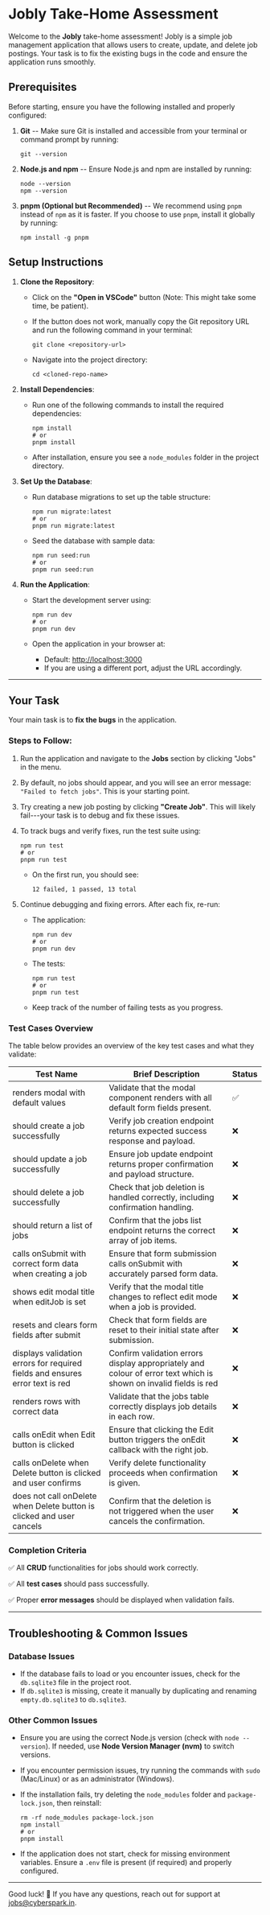 Jobly Take-Home Assessment
==========================

Welcome to the **Jobly** take-home assessment! Jobly is a simple job management application that allows users to create, update, and delete job postings. Your task is to fix the existing bugs in the code and ensure the application runs smoothly.

**Prerequisites**
-----------------

Before starting, ensure you have the following installed and properly configured:

1.  **Git** -- Make sure Git is installed and accessible from your terminal or command prompt by running:

    ```
    git --version

    ```

2.  **Node.js and npm** -- Ensure Node.js and npm are installed by running:

    ```
    node --version
    npm --version

    ```

3.  **pnpm (Optional but Recommended)** -- We recommend using `pnpm` instead of `npm` as it is faster. If you choose to use `pnpm`, install it globally by running:

    ```
    npm install -g pnpm

    ```

**Setup Instructions**
----------------------

1.  **Clone the Repository**:

    -   Click on the **"Open in VSCode"** button (Note: This might take some time, be patient).

    -   If the button does not work, manually copy the Git repository URL and run the following command in your terminal:

        ```
        git clone <repository-url>

        ```

    -   Navigate into the project directory:

        ```
        cd <cloned-repo-name>

        ```

2.  **Install Dependencies**:

    -   Run one of the following commands to install the required dependencies:

        ```
        npm install
        # or
        pnpm install

        ```

    -   After installation, ensure you see a `node_modules` folder in the project directory.

3.  **Set Up the Database**:

    -   Run database migrations to set up the table structure:

        ```
        npm run migrate:latest
        # or
        pnpm run migrate:latest

        ```

    -   Seed the database with sample data:

        ```
        npm run seed:run
        # or
        pnpm run seed:run

        ```

4.  **Run the Application**:

    -   Start the development server using:

        ```
        npm run dev
        # or
        pnpm run dev

        ```

    -   Open the application in your browser at:

        -   Default: [](http://localhost:3000/)<http://localhost:3000>
        -   If you are using a different port, adjust the URL accordingly.

* * * * *

**Your Task**
-------------

Your main task is to **fix the bugs** in the application.

### **Steps to Follow:**

1.  Run the application and navigate to the **Jobs** section by clicking "Jobs" in the menu.

2.  By default, no jobs should appear, and you will see an error message: `"Failed to fetch jobs"`. This is your starting point.

3.  Try creating a new job posting by clicking **"Create Job"**. This will likely fail---your task is to debug and fix these issues.

4.  To track bugs and verify fixes, run the test suite using:

    ```
    npm run test
    # or
    pnpm run test

    ```

    -   On the first run, you should see:

        ```
        12 failed, 1 passed, 13 total

        ```

5.  Continue debugging and fixing errors. After each fix, re-run:

    -   The application:

        ```
        npm run dev
        # or
        pnpm run dev

        ```

    -   The tests:

        ```
        npm run test
        # or
        pnpm run test

        ```

    -   Keep track of the number of failing tests as you progress.

### **Test Cases Overview**

The table below provides an overview of the key test cases and what they validate:

| Test Name | Brief Description | Status |
| --- | --- | --- |
| renders modal with default values | Validate that the modal component renders with all default form fields present. | ✅ |
| should create a job successfully | Verify job creation endpoint returns expected success response and payload. | ❌ |
| should update a job successfully | Ensure job update endpoint returns proper confirmation and payload structure. | ❌ |
| should delete a job successfully | Check that job deletion is handled correctly, including confirmation handling. | ❌ |
| should return a list of jobs | Confirm that the jobs list endpoint returns the correct array of job items. | ❌ |
| calls onSubmit with correct form data when creating a job | Ensure that form submission calls onSubmit with accurately parsed form data. | ❌ |
| shows edit modal title when editJob is set | Verify that the modal title changes to reflect edit mode when a job is provided. | ❌ |
| resets and clears form fields after submit | Check that form fields are reset to their initial state after submission. | ❌ |
| displays validation errors for required fields and ensures error text is red | Confirm validation errors display appropriately and colour of error text which is shown on invalid fields is red | ❌ |
| renders rows with correct data | Validate that the jobs table correctly displays job details in each row. | ❌ |
| calls onEdit when Edit button is clicked | Ensure that clicking the Edit button triggers the onEdit callback with the right job. | ❌ |
| calls onDelete when Delete button is clicked and user confirms | Verify delete functionality proceeds when confirmation is given. | ❌ |
| does not call onDelete when Delete button is clicked and user cancels | Confirm that the deletion is not triggered when the user cancels the confirmation. | ❌ |

### **Completion Criteria**

✅ All **CRUD** functionalities for jobs should work correctly.

✅ All **test cases** should pass successfully.

✅ Proper **error messages** should be displayed when validation fails.

* * * * *

**Troubleshooting & Common Issues**
-----------------------------------

### **Database Issues**

-   If the database fails to load or you encounter issues, check for the `db.sqlite3` file in the project root.
-   If `db.sqlite3` is missing, create it manually by duplicating and renaming `empty.db.sqlite3` to `db.sqlite3`.

### **Other Common Issues**

-   Ensure you are using the correct Node.js version (check with `node --version`). If needed, use **Node Version Manager (nvm)** to switch versions.

-   If you encounter permission issues, try running the commands with `sudo` (Mac/Linux) or as an administrator (Windows).

-   If the installation fails, try deleting the `node_modules` folder and `package-lock.json`, then reinstall:

    ```
    rm -rf node_modules package-lock.json
    npm install
    # or
    pnpm install

    ```

-   If the application does not start, check for missing environment variables. Ensure a `.env` file is present (if required) and properly configured.

* * * * *

Good luck! 🚀 If you have any questions, reach out for support at jobs@cyberspark.in.